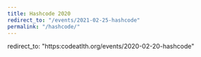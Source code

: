 ```yaml
---
title: Hashcode 2020
redirect_to: "/events/2021-02-25-hashcode"
permalink: "/hashcode/"
---
```

redirect_to: "https:codeatlth.org/events/2020-02-20-hashcode"
